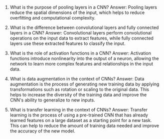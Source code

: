 1. What is the purpose of pooling layers in a CNN?
Answer: Pooling layers reduce the spatial dimensions of the input, which helps to reduce overfitting and computational complexity.

2. What is the difference between convolutional layers and fully connected layers in a CNN?
Answer: Convolutional layers perform convolutional operations on the input data to extract features, while fully connected layers use these extracted features to classify the input.

3. What is the role of activation functions in a CNN?
Answer: Activation functions introduce nonlinearity into the output of a neuron, allowing the network to learn more complex features and relationships in the input data.

4. What is data augmentation in the context of CNNs?
Answer: Data augmentation is the process of generating new training data by applying transformations such as rotation or scaling to the original data. This helps to increase the diversity of the training data and improve the CNN's ability to generalize to new inputs.

5. What is transfer learning in the context of CNNs?
Answer: Transfer learning is the process of using a pre-trained CNN that has already learned features on a large dataset as a starting point for a new task. This can help to reduce the amount of training data needed and improve the accuracy of the new model.